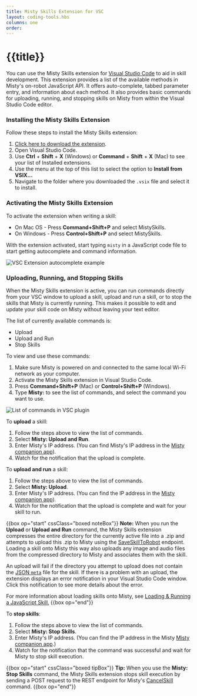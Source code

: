 ```yaml
---
title: Misty Skills Extension for VSC
layout: coding-tools.hbs
columns: one
order: 
---
```


# {{title}}

You can use the Misty Skills extension for [Visual Studio Code](https://code.visualstudio.com/) to aid in skill development. This extension provides a list of the available methods in Misty's on-robot JavaScript API. It offers auto-complete, tabbed parameter entry, and information about each method. It also provides basic commands for uploading, running, and stopping skills on Misty from within the Visual Studio Code editor.

### Installing the Misty Skills Extension

Follow these steps to install the Misty Skills extension:

1. [Click here to download the extension](https://marketplace.visualstudio.com/items?itemName=MistyRobotics.mistyjavascript).
2. Open Visual Studio Code.
3. Use **Ctrl** + **Shift** + **X** (Windows) or **Command** + **Shift** + **X** (Mac) to see your list of Installed extensions.
4. Use the menu at the top of this list to select the option to **Install from VSIX...**
5. Navigate to the folder where you downloaded the `.vsix` file and select it to install.

### Activating the Misty Skills Extension

To activate the extension when writing a skill:
* On Mac OS - Press **Command+Shift+P** and select MistySkills.
* On Windows - Press **Control+Shift+P** and select MistySkills.

With the extension activated, start typing `misty` in a JavaScript code file to start getting autocomplete and command information.

![VSC Extension autocomplete example](/assets/images/vsc-plugin-autocomplete.gif)

### Uploading, Running, and Stopping Skills

When the Misty Skills extension is active, you can run commands directly from your VSC window to upload a skill, upload and run a skill, or to stop the skills that Misty is currently running. This makes it possible to edit and update your skill code on Misty without leaving your text editor.

The list of currently available commands is:

* Upload
* Upload and Run
* Stop Skills

To view and use these commands:

1. Make sure Misty is powered on and connected to the same local Wi-Fi network as your computer.
2. Activate the Misty Skills extension in Visual Studio Code.
3. Press **Command+Shift+P** (Mac) or **Control+Shift+P** (Windows).
4. Type **Misty:** to see the list of commands, and select the command you want to use.

![List of commands in VSC plugin](/assets/images/misty-skills-vsc-commands.gif)

To **upload** a skill:

1. Follow the steps above to view the list of commands.
2. Select **Misty: Upload and Run**.
3. Enter Misty's IP address. (You can find Misty's IP address in the [Misty companion app](../../../tools-&-apps/mobile/misty-app)).
4. Watch for the notification that the upload is complete.

To **upload and run** a skill:

1. Follow the steps above to view the list of commands.
2. Select **Misty: Upload**.
3. Enter Misty's IP address. (You can find the IP address in the [Misty companion app](../../../tools-&-apps/mobile/misty-app)).
4. Watch for the notification that the upload is complete and wait for your skill to run.

{{box op="start" cssClass="boxed noteBox"}}
**Note:** When you run the **Upload** or **Upload and Run** command, the Misty Skills extension compresses the entire directory for the currently active file into a .zip and attempts to upload this .zip to Misty using the [SaveSkillToRobot](../../../misty-ii/reference/rest/#saveskilltorobot) endpoint. Loading a skill onto Misty this way also uploads any image and audio files from the compressed directory to Misty and associates them with the skill.

An upload will fail if the directory you attempt to upload does not contain the [JSON `meta`](../../../misty-ii/coding-misty/javascript-sdk-architecture/#file-structure-amp-code-architecture) file for the skill. If there is a problem with an upload, the extension displays an error notification in your Visual Studio Code window. Click this notification to see more details about the error.

For more information about loading skills onto Misty, see [Loading & Running a JavaScript Skill.](../../../misty-ii/coding-misty/javascript-sdk-architecture/#loading-amp-running-a-javascript-skill)
{{box op="end"}}

To **stop skills**:

1. Follow the steps above to view the list of commands.
2. Select **Misty: Stop Skills**.
3. Enter Misty's IP address. (You can find the IP address in the Misty [Misty companion app](../../../tools-&-apps/mobile/misty-app).)
4. Watch for the notification that the command was successful and wait for Misty to stop skill execution.

{{box op="start" cssClass="boxed tipBox"}}
**Tip:** When you use the **Misty: Stop Skills** command, the Misty Skills extension stops skill execution by sending a POST request to the REST endpoint for Misty's [CancelSkill](../../../misty-ii/reference/rest/#cancelskill) command.
{{box op="end"}}

